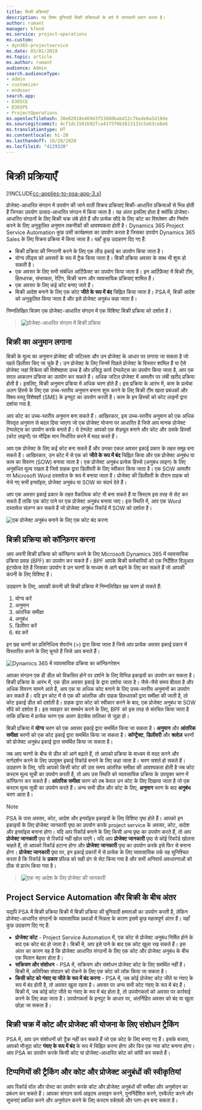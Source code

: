 ```yaml
---
title: बिक्री प्रक्रियाएँ
description: यह विषय बुनियादी बिक्री प्रक्रियाओं के बारे में जानकारी प्रदान करता है।
author: rumant
manager: kfend
ms.service: project-operations
ms.custom:
- dyn365-projectservice
ms.date: 03/01/2019
ms.topic: article
ms.author: rumant
audience: Admin
search.audienceType:
- admin
- customizer
- enduser
search.app:
- D365CE
- D365PS
- ProjectOperations
ms.openlocfilehash: 38e02018e46943f53680babd12c7bede0a5d19de
ms.sourcegitcommit: 4cf1dc1561b92fca4175f0b3813133c5e63ce8e6
ms.translationtype: HT
ms.contentlocale: hi-IN
ms.lasthandoff: 10/28/2020
ms.locfileid: "4129320"
---
```

# <a name="sales-processes"></a>बिक्री प्रक्रियाएँ

[!INCLUDE[cc-applies-to-psa-app-3.x](../includes/cc-applies-to-psa-app-3x.md)]

प्रोजेक्ट-आधारित संगठन में उपयोग की जाने वाली विक्रय प्रक्रियाएं बिक्री-आधारित प्रक्रियाओं से भिन्न होती हैं जिनका उपयोग उत्पाद-आधारित संगठन में किया जाता है। यह अंतर इसलिए होता है क्योंकि प्रोजेक्ट-आधारित संगठनों के लिए बिक्री चक्र लंबे होते हैं और प्रत्येक सौदे के लिए कोट का विश्लेषण और निर्माण करने के लिए अनुकूलित अनुमान तकनीकों की आवश्यकता होती है। Dynamics 365 Project Service Automation कुछ उसी कार्यक्षमता का उपयोग करता है जिसका उपयोग Dynamics 365 Sales के लिए विक्रय प्रक्रिया में किया जाता है। यहाँ कुछ उदाहरण दिए गए हैं:

- बिक्री प्रक्रिया की निगरानी करने के लिए एक लीड इकाई का उपयोग किया जाता है।
- योग्य लीड्स को अवसरों के रूप में ट्रैक किया जाता है। बिक्री प्रक्रिया अवसर के साथ भी शुरू हो सकती है।
- एक अवसर के लिए सभी संबंधित आर्टिफ़ैक्ट का उपयोग किया जाता है। इन आर्टिफ़ैक्ट में बिक्री टीम, हितधारक, संभाव्यता, रेटिंग, बिक्री चरण और व्यावसायिक प्रक्रियाएं शामिल हैं।
- एक अवसर के लिए कई कोट बनाए जाते हैं।
- बिक्री आदेश बनाने के लिए एक कोट **जीते के रूप में बंद** चिह्नित किया जाता है। PSA में, बिक्री आदेश को अनुकूलित किया जाता है और इसे प्रोजेक्ट अनुबंध कहा जाता है।

निम्नलिखित चित्रण एक प्रोजेक्ट-आधारित संगठन में एक विशिष्ट बिक्री प्रक्रिया को दर्शाता है।

> ![प्रोजेक्ट-आधारित संगठन में बिक्री प्रक्रिया](media/basic-guide-1.png)

## <a name="estimating-a-sale"></a>बिक्री का अनुमान लगाना
बिक्री के मूल्य का अनुमान प्रोजेक्ट की जटिलता और उन प्रोजेक्ट के आधार पर लगाया जा सकता है जो पहले डिलीवर किए जा चुके हैं। उन प्रोजेक्ट के लिए जिनमें पिछले प्रोजेक्ट के विस्तार शामिल हैं या ऐसे प्रोजेक्ट जहां विक्रेता की विशेषज्ञता उच्च है और प्रसिद्ध कार्य टेम्पलेट्स का उपयोग किया जाता है, आप एक सरल आकलन प्रक्रिया का उपयोग कर सकते हैं। अधिक जटिल प्रोजेक्ट में आमतौर पर लंबी खरीद प्रक्रिया होती है। इसलिए, बिक्री अनुमान प्रक्रिया में अधिक चरण होते हैं। इस प्रक्रिया के आरंभ में, काम के प्रत्येक अलग हिस्से के लिए एक उच्च-स्तरीय अनुमान बनाना शुरू करने के लिए बिक्री टीम खाता प्रबंधकों और विषय वस्तु विशेषज्ञों (SME) के इनपुट का उपयोग करती है। काम के इन हिस्सों को कोट लाइनों द्वारा दर्शाया गया है. 

आप कोट का उच्च-स्तरीय अनुमान बना सकते हैं। आखिरकार, इस उच्च-स्तरीय अनुमान को एक अधिक विस्तृत अनुमान से बदल दिया जाएगा जो एक प्रोजेक्ट योजना पर आधारित है जिसे आप मानक प्रोजेक्ट टेम्पलेट्स का उपयोग करके बनाते हैं। ये टेम्प्लेट आपको एक शेड्यूल बनाने और कोट और उसके हिस्सों (कोट लाइनों) पर मौद्रिक मान निर्धारित करने में मदद करते हैं। 

आप एक प्रोजेक्ट के लिए कई कोट बना सकते हैं और उनका एकल अवसर इकाई प्रकार के तहत समूह बना सकते हैं। आखिरकार, उन कोट में से एक को **जीते के रूप में बंद** चिह्नित किया और एक प्रोजेक्ट अनुबंध या काम का विवरण (SOW) बनाया जाता है। एक प्रोजेक्ट अनुबंध प्रत्येक हिस्से (अनुबंध लाइन) के लिए अनुबंधित मूल्य रखता है जिसे ग्राहक द्वारा डिलीवरी के लिए स्वीकार किया जाता है। एक SOW आमतौर पर Microsoft Word दस्तावेज़ के रूप में बनाया जाता है। प्रोजेक्ट की डिलीवरी के दौरान ग्राहक को भेजे गए सभी इनवॉइस, प्रोजेक्ट अनुबंध या SOW का संदर्भ देते हैं।

आप एक अवसर इकाई प्रकार के तहत वैकल्पिक कोट भी बना सकते हैं या सिस्टम इस तरह से सेट कर सकते हैं ताकि एक कोट पाने पर एक प्रोजेक्ट अनुबंध बनाया जाए। इस स्थिति में, आप एक Word दस्तावेज़ संलग्न कर सकते हैं जो प्रोजेक्ट अनुबंध रिकॉर्ड में SOW को दर्शाता है।

![एक प्रोजेक्ट अनुबंध बनाने के लिए एक कोट बंद करना](media/basic-guide-2.png)

## <a name="configuring-the-sales-process"></a>बिक्री प्रक्रिया को कॉन्फ़िगर करना
आप अपनी बिक्री प्रक्रिया को कॉन्फ़िगर करने के लिए Microsoft Dynamics 365 में व्यावसायिक प्रक्रिया प्रवाह (BPF) का उपयोग कर सकते हैं। BPF आपके बिक्री कर्मचारियों को एक निर्देशित विज़ुअल इंटरफ़ेस देते हैं जिसका उपयोग वे उन चरणों के माध्यम से आगे बढ़ने के लिए कर सकते हैं जो आपकी कंपनी के लिए विशिष्ट हैं।

उदाहरण के लिए, आपकी कंपनी की बिक्री प्रक्रिया में निम्नलिखित छह चरण हो सकते हैं:

1. योग्य करें
2. अनुमान
3. आंतरिक समीक्षा
4. अनुबंध
5. डिलीवर करें
6. बंद करें

इन छह चरणों का प्रतिनिधित्व शेवरॉन (\>) द्वारा किया जाता है जिसे आप प्रत्येक अवसर इकाई प्रकार में विस्तारित करने के लिए चुनते हैं जिसे आप बनाते हैं।

![Dynamics 365 में व्यावसायिक प्रक्रिया का कॉन्फ़िगरेशन](media/basic-guide-3.png)
 
आपका संगठन एक ही डील को विकसित होने पर दर्शाने के लिए विभिन्न इकाइयों का उपयोग कर सकता है। बिक्री प्रक्रिया के आरंभ में, एक डील अवसर इकाई के द्वारा दर्शाया जाता है। जैसे-जैसे समय बीतता है और अधिक विवरण सामने आते हैं, आप एक या अधिक कोट बनाने के लिए उच्च-स्तरीय अनुमानों का उपयोग कर सकते हैं। यदि इन कोट में से एक की आंतरिक और ग्राहक हितधारकों द्वारा समीक्षा की जाती है, तो कोट इकाई डील को दर्शाती है। ग्राहक द्वारा कोट को स्वीकार करने के बाद, एक प्रोजेक्ट अनुबंध या SOW सौदे को दर्शाता है। इस व्यवहार का समर्थन करने के लिए, BPF को इस तरह से संरचित किया जाता है ताकि प्रक्रिया में प्रत्येक चरण एक अलग डेटाबेस तालिका से जुड़ा हो।

बिक्री प्रक्रिया में **योग्य** चरण को एक अवसर इकाई द्वारा समर्थित किया जा सकता है। **अनुमान** और **आंतरिक समीक्षा** चरणों को एक कोट इकाई द्वारा समर्थित किया जा सकता है। **कॉन्ट्रैक्ट**, **डिलीवरी** और **क्लोज़** चरणों को प्रोजेक्ट अनुबंध इकाई द्वारा समर्थित किया जा सकता है।

जब आप चरणों के बीच से डील को आगे बढ़ाते हैं, तो आपको प्रक्रिया के माध्यम से मदद करने और मार्गदर्शन करने के लिए उपयुक्त इकाई रिकॉर्ड बनाने के लिए कहा जाता है। चरण सशर्त हो सकते हैं। उदाहरण के लिए, यदि आपको किसी कोट की उस समय आंतरिक समीक्षा की आवश्यकता होती है जब कोट कस्टम मूल्य सूची का उपयोग करती है, तो आप उस स्थिति को व्यावसायिक प्रक्रिया के उपयुक्त चरण में कॉन्फ़िगर कर सकते हैं। **आंतरिक समीक्षा** चरण को तब केवल उन कोट के लिए दिखाया जाता है जो एक कस्टम मूल्य सूची का उपयोग करते हैं। अन्य सभी डील और कोट के लिए, **अनुमान** चरण के बाद **अनुबंध** चरण आता है।

> [!NOTE]
> PSA के पास अवसर, कोट, आदेश और इनवॉइस इकाइयों के लिए विशिष्ट पृष्ठ होते हैं। आपको इन इकाइयों के लिए प्रोजेक्ट जानकारी पृष्ठ का उपयोग करके project service के अवसर, कोट, आदेश और इनवॉइस बनाना होगा। यदि आप रिकॉर्ड बनाने के लिए किसी अन्य पृष्ठ का उपयोग करते हैं, तो आप **प्रोजेक्ट जानकारी** पृष्ठ से रिकॉर्ड नहीं खोल पाएंगे। यदि आप **प्रोजेक्ट जानकारी** पृष्ठ से कोई रिकॉर्ड खोलना चाहते हैं, तो आपको रिकॉर्ड हटाना होगा और **प्रोजेक्ट जानकारी** पृष्ठ का उपयोग करके इसे फिर से बनाना होगा। **प्रोजेक्ट जानकारी** पृष्ठ पर, इन इकाई प्रकारों में से प्रत्येक के लिए व्यावसायिक तर्क यह सुनिश्चित करता है कि रिकॉर्ड के **प्रकार** फ़ील्ड को सही ढंग से सेट किया गया है और सभी अनिवार्य अवधारणाओं को ठीक से प्रारंभ किया गया है।

> ![एक नए आदेश के लिए प्रोजेक्ट की जानकारी](media/basic-guide-4.png)
 
## <a name="differences-between-project-service-automation-and-sales"></a>Project Service Automation और बिक्री के बीच अंतर
यद्यपि PSA में बिक्री प्रक्रिया बिक्री में बिक्री प्रक्रिया की बुनियादी क्षमताओं का उपयोग करती है, लेकिन प्रोजेक्ट-आधारित संगठनों के व्यावसायिक प्रथाओं में भिन्नता के कारण इसमें कुछ महत्वपूर्ण अंतर हैं। यहाँ कुछ उदाहरण दिए गए हैं:

- **प्रोजेक्ट कोट** - Project Service Automation में, एक कोट से प्रोजेक्ट अनुबंध निर्मित होने के बाद एक कोट बंद हो जाता है। बिक्री में, आप इसे पाने के बाद एक कोट खुला रख सकते हैं। इस अंतर का कारण यह है कि प्रोजेक्ट आधारित संगठनों के लिए एक कोट और प्रोजेक्ट अनुबंध के बीच एक मिलान बेहतर होता है। 
- **सक्रियण और संशोधन** - PSA में, सक्रियण और संशोधन प्रोजेक्ट कोट के लिए समर्थित नहीं हैं। बिक्री में, अतिरिक्त संपादन को रोकने के लिए एक कोट को लॉक किया जा सकता है।
- **किसी कोट को गंवाए या जीते के रूप में बंद करना** - PSA में, जब कोई प्रोजेक्ट कोट जीते या गंवाए के रूप में बंद होती है, तो अवसर खुला रहता है। अवसर पर अन्य सभी कोट गंवाए के रूप में बंद हैं। बिक्री में, जब कोई कोट जीते या गंवाए के रूप में बंद होता है, तो उपयोगकर्ता को अवसर पर कार्रवाई करने के लिए कहा जाता है। उपयोगकर्ता के इनपुट के आधार पर, अंतर्निहित अवसर को बंद या खुला छोड़ा जा सकता है।

## <a name="tracking-revisions-to-quotes-and-project-plans-in-the-sales-cycle"></a>बिक्री चक्र में कोट और प्रोजेक्ट की योजना के लिए संशोधन ट्रैकिंग
PSA में, आप उन संशोधनों को ट्रैक नहीं कर सकते हैं जो एक कोट के लिए बनाए गए हैं। इसके बजाय, आपको मौजूदा कोट **गंवाए के रूप में बंद** के रूप में चिह्नित करना होगा और फिर एक नया कोट बनाना होगा। आप PSA का उपयोग करके किसी कोट या प्रोजेक्ट-आधारित कोट को कॉपी कर सकते हैं।

## <a name="tracking-comments-and-approvals-of-quotes-and-project-contracts"></a>टिप्पणियों की ट्रैकिंग और कोट और प्रोजेक्ट अनुबंधों की स्वीकृतियां
आप रिकॉर्ड वॉल और पोस्ट का उपयोग करके कोट और प्रोजेक्ट अनुबंधों की समीक्षा और अनुमोदन का प्रबंधन कर सकते हैं। आपका संगठन कार्य आइटम असाइन करने, पुनर्निर्देशित करने, एस्कैलेट करने और सूचनाएं प्रबंधित करने और अनुमोदन करने के लिए कस्टम वर्कफ़्लो और प्लग-इन बना सकता है।
